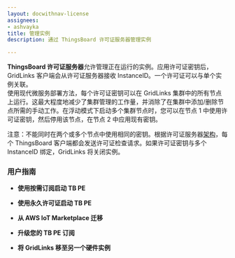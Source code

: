 ```yaml
---
layout: docwithnav-license
assignees:
- ashvayka
title: 管理实例
description: 通过 ThingsBoard 许可证服务器管理实例

---
```



**ThingsBoard 许可证服务器**允许管理正在运行的实例。应用许可证密钥后，GridLinks 客户端会从许可证服务器接收 InstanceID。一个许可证可以与单个实例关联。  
使用现代微服务部署方法，每个许可证密钥可以在 GridLinks 集群中的所有节点上运行。这最大程度地减少了集群管理的工作量，并消除了在集群中添加/删除节点所需的手动工作。在浮动模式下启动多个集群节点时，您可以在节点 1 中使用许可证密钥，然后停用该节点，在节点 2 中应用现有密钥。

注意：不能同时在两个或多个节点中使用相同的密钥。根据许可证服务器[架构](/products/license-server/#architecture)，每个 ThingsBoard 客户端都会发送许可证检查请求。如果许可证密钥与多个 InstanceID 绑定，GridLinks 将关闭实例。  
  

### 用户指南

- **使用按需订阅启动 TB PE**
 
- **使用永久许可证启动 TB PE**
 
- **从 AWS IoT Marketplace 迁移**
 
- **升级您的 TB PE 订阅** 
 
- **将 GridLinks 移至另一个硬件实例**